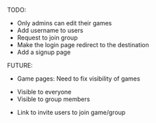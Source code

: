 TODO:
- Only admins can edit their games
- Add username to users
- Request to join group
- Make the login page redirect to the destination
- Add a signup page

FUTURE:
- Game pages: Need to fix visibility of games
+ Visible to everyone
+ Visible to group members



- Link to invite users to join game/group